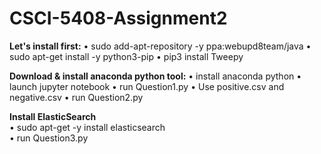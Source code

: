 # CSCI-5408-Assignment2

**Let's install first:**
• sudo add-apt-repository -y ppa:webupd8team/java
• sudo apt-get install -y python3-pip
• pip3 install Tweepy

**Download & install anaconda python tool:**
• install anaconda python
• launch jupyter notebook
• run Question1.py
• Use positive.csv and negative.csv
• run Question2.py

**Install ElasticSearch**<br/>
• sudo apt-get -y install elasticsearch<br/>
• run Question3.py

